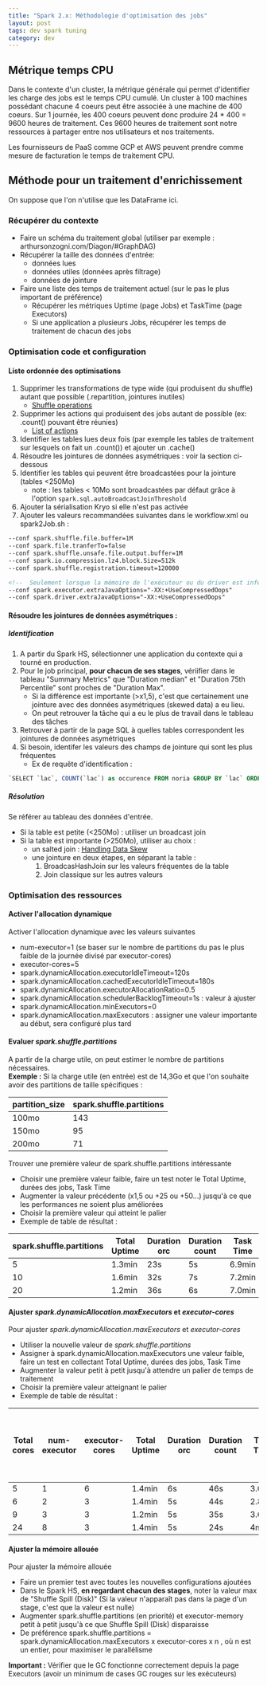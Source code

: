 ```yaml
---
title: "Spark 2.x: Méthodologie d'optimisation des jobs" 
layout: post
tags: dev spark tuning 
category: dev
---
```

## Métrique temps CPU
Dans le contexte d'un cluster, la métrique générale qui permet d'identifier les charge des jobs est le temps CPU cumulé. 
Un cluster à 100 machines possédant chacune 4 coeurs peut être associée à une machine de 400 coeurs. 
Sur 1 journée, les 400 coeurs peuvent donc produire  24 \* 400 = 9600 heures de traitement.
Ces 9600 heures de traitement sont notre ressources à partager entre nos utilisateurs et nos traitements.

Les fournisseurs de PaaS comme GCP et AWS peuvent prendre comme mesure de facturation le temps de traitement CPU. 

<!--more-->
## Méthode pour un traitement d'enrichissement
On suppose que l'on n'utilise que les DataFrame ici.

### Récupérer du contexte
- Faire un schéma du traitement global (utiliser par exemple : arthursonzogni.com/Diagon/#GraphDAG)
- Récupérer la taille des données d'entrée:
	- données lues
	- données utiles (données après filtrage)
	- données de jointure
- Faire une liste des temps de traitement actuel (sur le pas le plus important de préférence)
	- Récupérer les métriques Uptime (page Jobs) et TaskTime (page Executors)
	- Si une application a plusieurs Jobs, récupérer les temps de traitement de chacun des jobs

### Optimisation code et configuration
#### Liste ordonnée des optimisations
1. Supprimer les transformations de type wide (qui produisent du shuffle) autant que possible (.repartition, jointures inutiles)
	- [Shuffle operations](https://spark.apache.org/docs/latest/rdd-programming-guide.html#shuffle-operations)
2. Supprimer les actions qui produisent des jobs autant de possible (ex: .count() pouvant être réunies)
	- [List of actions](https://spark.apache.org/docs/latest/rdd-programming-guide.html#actions)
3. Identifier les tables lues deux fois (par exemple les tables de traitement sur lesquels on fait un .count()) et ajouter un .cache()
4. Résoudre les jointures de données asymétriques : voir la section ci-dessous
5. Identifier les tables qui peuvent être broadcastées pour la jointure (tables <250Mo)
	- note : les tables < 10Mo sont broadcastées par défaut grâce à l'option `spark.sql.autoBroadcastJoinThreshold`
6. Ajouter la sérialisation Kryo si elle n'est pas activée
7. Ajouter les valeurs recommandées suivantes dans le workflow.xml ou spark2Job.sh :  

```xml
--conf spark.shuffle.file.buffer=1M 
--conf spark.file.tranferTo=false
--conf spark.shuffle.unsafe.file.output.buffer=1M  
--conf spark.io.compression.lz4.block.Size=512k  
--conf spark.shuffle.registration.timeout=120000

<!--  Seulement lorsque la mémoire de l'exécuteur ou du driver est inférieure à 32Go  -->  
--conf spark.executor.extraJavaOptions="-XX:+UseCompressedOops"  
--conf spark.driver.extraJavaOptions="-XX:+UseCompressedOops"
```

#### Résoudre les jointures de données asymétriques :
##### Identification
1. A partir du Spark HS, sélectionner une application du contexte qui a tourné en production. 
2. Pour le job principal, **pour chacun de ses stages**, vériifier dans le tableau "Summary Metrics" que "Duration median" et "Duration 75th Percentile" sont proches de "Duration Max".
	- Si la différence est importante (>x1,5), c'est que certainement une jointure avec des données asymétriques (skewed data) a eu lieu. 
	- On peut retrouver la tâche qui a eu le plus de travail dans le tableau des tâches
3. Retrouver à partir de la page SQL à quelles tables correspondent les jointures de données asymétriques
4. Si besoin, identifer les valeurs des champs de jointure qui sont les plus fréquentes 
	- Ex de requête d'identification : 
```sql
`SELECT `lac`, COUNT(`lac`) as occurence FROM noria GROUP BY `lac` ORDER BY occurence DESC LIMIT 10;`
```
		
##### Résolution 
Se référer au tableau des données d'entrée.
- Si la table est petite (<250Mo) : utiliser un broadcast join
- Si la table est importante (>250Mo), utiliser au choix : 
	- un salted join : [Handling Data Skew](https://itnext.io/handling-data-skew-in-apache-spark-9f56343e58e8) 
	- une jointure en deux étapes, en séparant la table :
		1. BroadcasHashJoin sur les valeurs fréquentes de la table
		2. Join classique sur les autres valeurs

### Optimisation des ressources
#### Activer l'allocation dynamique
Activer l'allocation dynamique avec les valeurs suivantes   
- num-executor=1 (se baser sur le nombre de partitions du pas le plus faible de la journée divisé par executor-cores)
- executor-cores=5
- spark.dynamicAllocation.executorIdleTimeout=120s  
- spark.dynamicAllocation.cachedExecutorIdleTimeout=180s
- spark.dynamicAllocation.executorAllocationRatio=0.5
- spark.dynamicAllocation.schedulerBacklogTimeout=1s : valeur à ajuster 
- spark.dynamicAllocation.minExecutors=0
- spark.dynamicAllocation.maxExecutors : assigner une valeur importante au début, sera configuré plus tard
	
#### Evaluer _spark.shuffle.partitions_ 
A partir de la charge utile, on peut estimer le nombre de partitions nécessaires.  
**Exemple :** 
Si la charge utile (en entrée) est de 14,3Go et que l'on souhaite avoir des partitions de taille spécifiques :

| partition_size | spark.shuffle.partitions |
| -------------- | ------------------------ |
| 100mo          | 143                      |
| 150mo          | 95                       |
| 200mo          | 71                         |


Trouver une première valeur de spark.shuffle.partitions intéressante
- Choisir une première valeur faible, faire un test noter le Total Uptime, durées des jobs, Task Time
- Augmenter la valeur précédente (x1,5 ou +25 ou +50...) jusqu'à ce que les performances ne soient plus améliorées
- Choisir la première valeur qui atteint le palier
- Exemple de table de résultat :

<div class="overflow-x-auto" markdown="1">

| spark.shuffle.partitions | Total Uptime | Duration orc | Duration count | Task Time |
| ------------------------ | ------------ | ------------ | -------------- | --------- |
| 5                        | 1.3min       | 23s          | 5s             | 6.9min    |
| 10                       | 1.6min       | 32s          | 7s             | 7.2min    |
| 20                       | 1.2min       | 36s          | 6s             | 7.0min    |

</div>

#### Ajuster _spark.dynamicAllocation.maxExecutors_ et _executor-cores_
Pour ajuster _spark.dynamicAllocation.maxExecutors_ et _executor-cores_
- Utiliser la nouvelle valeur de _spark.shuffle.partitions_
- Assigner à spark.dynamicAllocation.maxExecutors une valeur faible, faire un test en collectant Total Uptime, durées des jobs, Task Time
- Augmenter la valeur petit à petit jusqu'à attendre un palier de temps de traitement
- Choisir la première valeur atteignant le palier
- Exemple de table de résultat :

<div class="overflow-x-auto" markdown="1">

| Total cores | num-executor | executor-cores | Total Uptime | Duration orc | Duration count | Task Time | Locality Level <br/>(Any; Node local; Rack Local) |
| ----------- | ------------ | -------------- | ------------ | ------------ | -------------- | --------- | -------------------------------------------- |
| 5           | 1            | 6              | 1.4min       | 6s           | 46s            | 3.0min    | 86;2;9                                       |
| 6           | 2            | 3              | 1.4min       | 5s           | 44s            | 2.8min    | 85;1;11                                      |
| 9           | 3            | 3              | 1.2min       | 5s           | 35s            | 3.6min    | 74;0;23                                      |
| 24          | 8            | 3              | 1.4min       | 5s           | 24s            | 4min      | 28;2;67                                      |

</div>

#### Ajuster la mémoire allouée
 Pour ajuster la mémoire allouée
- Faire un premier test avec toutes les nouvelles configurations ajoutées
- Dans le Spark HS, **en regardant chacun des stages**, noter la valeur max de "Shuffle Spill (Disk)" (Si la valeur n'apparaît pas dans la page d'un stage, c'est que la valeur est nulle)
- Augmenter spark.shuffle.partitions (en priorité) et executor-memory petit à petit jusqu'à ce que Shuffle Spill (Disk) disparaisse 
- De préférence spark.shuffle.partitions = spark.dynamicAllocation.maxExecutors x executor-cores x n , où n est un entier, pour maximiser le parallélisme  

 **Important :** Vérifier que le GC fonctionne correctement depuis la page Executors (avoir un minimum de cases GC rouges sur les exécuteurs)

